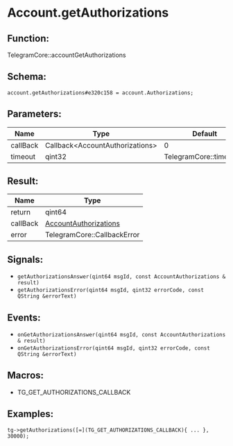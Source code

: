 # Account.getAuthorizations

## Function:

TelegramCore::accountGetAuthorizations

## Schema:

`account.getAuthorizations#e320c158 = account.Authorizations;`
## Parameters:

|Name|Type|Default|
|----|----|-------|
|callBack|Callback<AccountAuthorizations\>|0|
|timeout|qint32|TelegramCore::timeOut()|

## Result:

|Name|Type|
|----|----|
|return|qint64|
|callBack|[AccountAuthorizations](../../types/accountauthorizations.md)|
|error|TelegramCore::CallbackError|

## Signals:

* `getAuthorizationsAnswer(qint64 msgId, const AccountAuthorizations & result)`
* `getAuthorizationsError(qint64 msgId, qint32 errorCode, const QString &errorText)`

## Events:

* `onGetAuthorizationsAnswer(qint64 msgId, const AccountAuthorizations & result)`
* `onGetAuthorizationsError(qint64 msgId, qint32 errorCode, const QString &errorText)`

## Macros:

* TG_GET_AUTHORIZATIONS_CALLBACK

## Examples:

`tg->getAuthorizations([=](TG_GET_AUTHORIZATIONS_CALLBACK){
    ...
}, 30000);`
